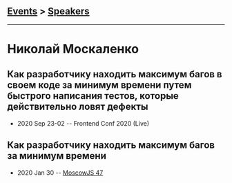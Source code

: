 ## [Events](../README.md) > [Speakers](../speakers.md)
---

# Николай Москаленко

## Как разработчику находить максимум багов в своем коде за минимум времени путем быстрого написания тестов, которые действительно ловят дефекты
- 2020 Sep 23-02 -- Frontend Conf 2020 (Live)    
## Как разработчику находить максимум багов за минимум времени
- 2020 Jan 30 -- [MoscowJS 47](https://www.youtube.com/watch?v=L2Wi6wEEL4A)    
